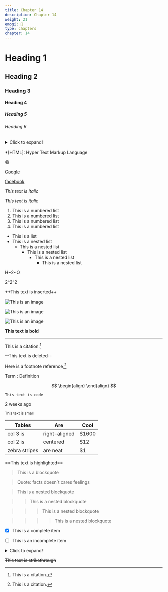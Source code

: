```yaml
---
title: Chapter 14
description: Chapter 14
weight: 21
emogi: 🤕
type: chapters
chapter: 14
---
```



# Heading 1 
## Heading 2 
### Heading 3 
#### Heading 4 
##### Heading 5 
###### Heading 6 


<details>
<summary>Click to expand!</summary>
</details>


*[HTML]: Hyper Text Markup Language


:smile:


[Google](https://www.google.com)

[facebook](https://www.facebook.com "This is a title")


*This text is italic*

_This text is italic_


1. This is a numbered list
2. This is a numbered list
3. This is a numbered list
4. This is a numbered list
- This is a list
- This is a nested list
	- This is a nested list
		- This is a nested list
			- This is a nested list
				- This is a nested list


H~2~O


2^2^2


++This text is inserted++


![This is an image](https://www.google.com/images/branding/googlelogo/1x/googlelogo_color_272x92dp.png)

![This is an image](https://images.pexels.com/photos/14980905/pexels-photo-14980905.jpeg "This is a title")

![This is an image](https://images.pexels.com/photos/1612351/pexels-photo-1612351.jpeg)


**This text is bold**


---


This is a citation.[^1]
[^1]: This is a citation.


--This text is deleted--


Here is a footnote reference,[^1]
[^1]: And here is the footnote.


Term
: Definition


$$
\begin{align}
\end{align}
$$


`This text is code`


<time datetime="2013-04-06T12:32+00:00">2 weeks ago</time>


<sub>This text is small</sub>


| Tables | Are | Cool |
| --- | --- | --- |
| col 3 is | right-aligned | $1600 |
| col 2 is | centered | $12 |
| zebra stripes | are neat | $1 |


==This text is highlighted==


> This is a blockquote

> Quote: facts doesn`t cares feelings 

> This is a nested blockquote

>> This is a nested blockquote

>>> This is a nested blockquote

>>>> This is a nested blockquote


- [x] This is a complete item
- [ ] This is an incomplete item


<details>
<summary>Click to expand!</summary>
</details>


~~This text is strikethrough~~
